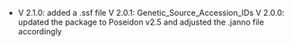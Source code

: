 - V 2.1.0: added a .ssf file
V 2.0.1: Genetic_Source_Accession_IDs
V 2.0.0: updated the package to Poseidon v2.5 and adjusted the .janno file accordingly
